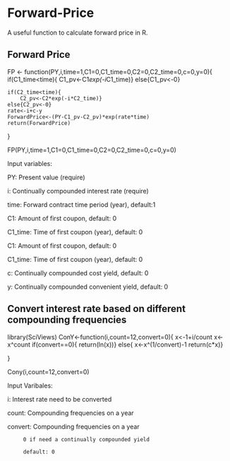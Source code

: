 # Forward-Price

A useful function to calculate forward price in R.

## Forward Price


FP <- function(PY,i,time=1,C1=0,C1_time=0,C2=0,C2_time=0,c=0,y=0){
	if(C1_time<time){
		C1_pv<-C1*exp(-i*C1_time)} 
	else{C1_pv<-0}

	if(C2_time<time){
		C2_pv<-C2*exp(-i*C2_time)}
	else{C2_pv<-0}
	rate<-i+c-y
	ForwardPrice<-(PY-C1_pv-C2_pv)*exp(rate*time)
	return(ForwardPrice)
}


FP(PY,i,time=1,C1=0,C1_time=0,C2=0,C2_time=0,c=0,y=0)

  Input variables:
  
  PY: Present value (require)
  
  i: Continually compounded interest rate (require)
  
  time: Forward contract time period (year), default:1
  
  C1: Amount of first coupon, default: 0
  
  C1_time: Time of first coupon (year), default: 0
  
  C1: Amount of first coupon, default: 0
  
  C1_time: Time of first coupon (year), default: 0
  
  c: Continually compounded cost yield, default: 0
  
  y: Continually compounded convenient yield, default: 0


## Convert interest rate based on different compounding frequencies



library(SciViews)
ConY<-function(i,count=12,convert=0){
	x<-1+i/count
	x<-x^count
	if(convert==0){
		return(ln(x))}
	else{
		x<-x^(1/convert)-1
		return(c*x)}
		
}


Cony(i,count=12,convert=0)

Input Varibales:

i: Interest rate need to be converted

count: Compounding frequencies on a year

convert: Compounding frequencies on a year

         0 if need a continually compounded yield
	 
         default: 0
